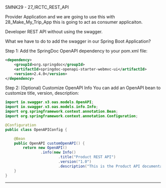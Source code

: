 SMNK29 - 27_IRCTC_REST_API

Provider Application and we are going to use this with 28_Make_My_Trip_App this is going to act as consumer applicaiton.

Developer REST API without using the swagger.

What we have to do to add the swagger in our Spring Boot Application?

Step 1: Add the SpringDoc OpenAPI dependency to your pom.xml file:
```xml
<dependency>
    <groupId>org.springdoc</groupId>
    <artifactId>springdoc-openapi-starter-webmvc-ui</artifactId>
    <version>2.4.0</version>
</dependency>
```

Step 2: (Optional) Customize OpenAPI Info
You can add an OpenAPI bean to customize title, version, description:

```java
import io.swagger.v3.oas.models.OpenAPI;
import io.swagger.v3.oas.models.info.Info;
import org.springframework.context.annotation.Bean;
import org.springframework.context.annotation.Configuration;

@Configuration
public class OpenAPIConfig {

    @Bean
    public OpenAPI customOpenAPI() {
        return new OpenAPI()
                .info(new Info()
                        .title("Product REST API")
                        .version("1.0")
                        .description("This is the Product API documentation using OpenAPI and Swagger UI."));
    }
}
```
---


